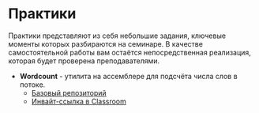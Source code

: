 # Практики

Практики представляют из себя небольшие задания, ключевые моменты которых разбираются на семинаре. В качестве самоcтоятельной работы вам остаётся непосредственная реализация, которая будет проверена преподавателями.
<!--- Тут же вы сможете найти обновляющийся список практик со ссылками на базовые репозитории. --->

* **Wordcount** - утилита на ассемблере для подсчёта числа слов в потоке.
  - [Базовый репозиторий](https://github.com/CPP-KT/wordcount-task)
  - [Инвайт-ссылка в Classroom](https://classroom.github.com/a/nd-HY2xi)
<!--- * [vector](https://github.com/CPP-KT/vector-task) --->
